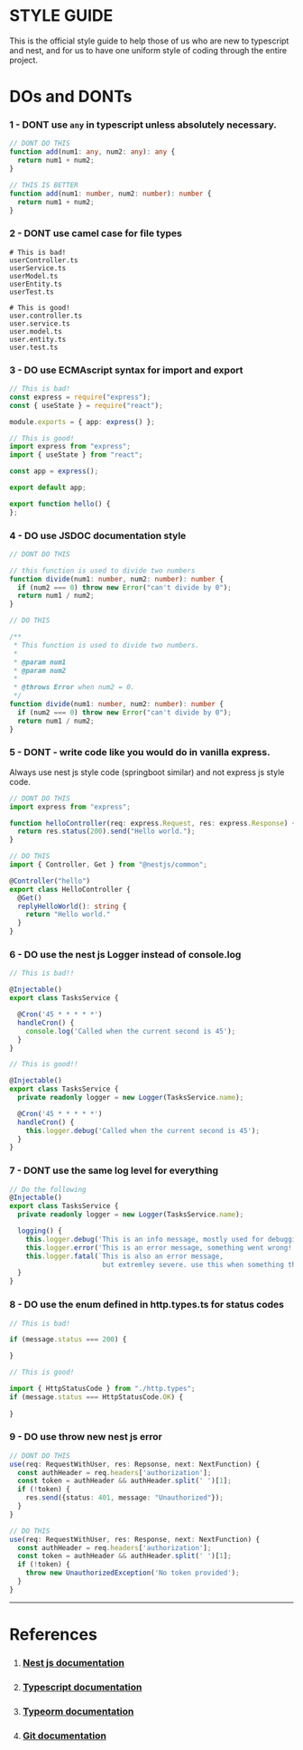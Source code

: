 # STYLE GUIDE

This is the official style guide to help those of us who are new to typescript and nest, and for us to have
one uniform style of coding through the entire project.

# DOs and DONTs

### 1 - DONT use `any` in typescript unless absolutely necessary.

```typescript
// DONT DO THIS
function add(num1: any, num2: any): any {
  return num1 + num2;
}

// THIS IS BETTER
function add(num1: number, num2: number): number {
  return num1 + num2;
}
```

### 2 - DONT use camel case for file types

```shelll
# This is bad!
userController.ts
userService.ts
userModel.ts
userEntity.ts
userTest.ts

# This is good!
user.controller.ts
user.service.ts
user.model.ts
user.entity.ts
user.test.ts
```

### 3 - DO use ECMAscript syntax for import and export

```typescript
// This is bad!
const express = require("express");
const { useState } = require("react");

module.exports = { app: express() };

// This is good!
import express from "express";
import { useState } from "react";

const app = express();

export default app;

export function hello() {
};
```

### 4 - DO use JSDOC documentation style

```typescript
// DONT DO THIS

// this function is used to divide two numbers
function divide(num1: number, num2: number): number {
  if (num2 === 0) throw new Error("can't divide by 0");
  return num1 / num2;
}

// DO THIS

/**
 * This function is used to divide two numbers.
 *
 * @param num1
 * @param num2
 *
 * @throws Error when num2 = 0.
 */
function divide(num1: number, num2: number): number {
  if (num2 === 0) throw new Error("can't divide by 0");
  return num1 / num2;
}
```

### 5 - DONT - write code like you would do in vanilla express.

Always use nest js style code (springboot similar) and not express js style code.

```typescript
// DONT DO THIS
import express from "express";

function helloController(req: express.Request, res: express.Response) {
  return res.status(200).send("Hello world.");
}

// DO THIS
import { Controller, Get } from "@nestjs/common";

@Controller("hello")
export class HelloController {
  @Get()
  replyHelloWorld(): string {
    return "Hello world."
  }
}
```

### 6 - DO use the nest js Logger instead of console.log

```typescript
// This is bad!!

@Injectable()
export class TasksService {

  @Cron('45 * * * * *')
  handleCron() {
    console.log('Called when the current second is 45');
  }
}

// This is good!!

@Injectable()
export class TasksService {
  private readonly logger = new Logger(TasksService.name);

  @Cron('45 * * * * *')
  handleCron() {
    this.logger.debug('Called when the current second is 45');
  }
}
```

### 7 - DONT use the same log level for everything

```typescript
// Do the following
@Injectable()
export class TasksService {
  private readonly logger = new Logger(TasksService.name);

  logging() {
    this.logger.debug('This is an info message, mostly used for debugging.');
    this.logger.error('This is an error message, something went wrong!');
    this.logger.fatal(`This is also an error message, 
                       but extremley severe. use this when something that breaks functionality happens.`);
  }
}
```

### 8 - DO use the enum defined in http.types.ts for status codes

```typescript
// This is bad!

if (message.status === 200) {

}

// This is good!

import { HttpStatusCode } from "./http.types";
if (message.status === HttpStatusCode.OK) {
  
}
```

### 9 - DO use throw new nest js error 
```typescript
// DONT DO THIS
use(req: RequestWithUser, res: Repsonse, next: NextFunction) {
  const authHeader = req.headers['authorization'];
  const token = authHeader && authHeader.split(' ')[1];
  if (!token) {
    res.send({status: 401, message: "Unauthorized"});
  }
}

// DO THIS
use(req: RequestWithUser, res: Response, next: NextFunction) {
  const authHeader = req.headers['authorization'];
  const token = authHeader && authHeader.split(' ')[1];
  if (!token) {
    throw new UnauthorizedException('No token provided');
  }
}
```

---

# References

1. ### [Nest js documentation](https://docs.nestjs.com/)
2. ### [Typescript documentation](https://www.typescriptlang.org/docs/)
3. ### [Typeorm documentation](https://typeorm.io/)
4. ### [Git documentation](https://git-scm.com/docs/git)
